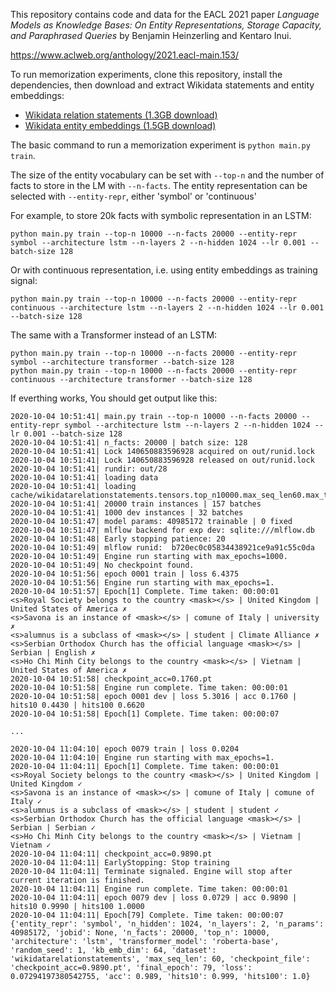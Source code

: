 This repository contains code and data for the EACL 2021 paper *Language Models as Knowledge Bases: On Entity Representations, Storage Capacity, and Paraphrased Queries*
by Benjamin Heinzerling and Kentaro Inui.

https://www.aclweb.org/anthology/2021.eacl-main.153/

To run memorization experiments, clone this repository, install the dependencies, then download and extract Wikidata statements and entity embeddings:

- [Wikidata relation statements (1.3GB download)](https://drive.google.com/file/d/1Ga3dCuxUuRt3JEGNHUCeHwVVeC9YFOGU/view?usp=sharing)
- [Wikidata entity embeddings (1.5GB download)](https://drive.google.com/file/d/1-BC9eoYxgyp2B1TqU_puscbXDVLNqoAc/view?usp=sharing)

The basic command to run a memorization experiment is `python main.py train`.

The size of the entity vocabulary can be set with `--top-n` and the number of facts to store in the LM with `--n-facts`.
The entity representation can be selected with `--entity-repr`, either 'symbol' or 'continuous' 

For example, to store 20k facts with symbolic representation in an LSTM:
```
python main.py train --top-n 10000 --n-facts 20000 --entity-repr symbol --architecture lstm --n-layers 2 --n-hidden 1024 --lr 0.001 --batch-size 128
```

Or with continuous representation, i.e. using entity embeddings as training signal:
```
python main.py train --top-n 10000 --n-facts 20000 --entity-repr continuous --architecture lstm --n-layers 2 --n-hidden 1024 --lr 0.001 --batch-size 128
```

The same with a Transformer instead of an LSTM:
```
python main.py train --top-n 10000 --n-facts 20000 --entity-repr symbol --architecture transformer --batch-size 128
python main.py train --top-n 10000 --n-facts 20000 --entity-repr continuous --architecture transformer --batch-size 128
```

If everthing works, You should get output like this:
```
2020-10-04 10:51:41| main.py train --top-n 10000 --n-facts 20000 --entity-repr symbol --architecture lstm --n-layers 2 --n-hidden 1024 --lr 0.001 --batch-size 128
2020-10-04 10:51:41| n_facts: 20000 | batch size: 128
2020-10-04 10:51:41| Lock 140650883596928 acquired on out/runid.lock
2020-10-04 10:51:41| Lock 140650883596928 released on out/runid.lock
2020-10-04 10:51:41| rundir: out/28
2020-10-04 10:51:41| loading data
2020-10-04 10:51:41| loading cache/wikidatarelationstatements.tensors.top_n10000.max_seq_len60.max_train_inst20000.max_eval_inst1000.max_test_inst1000.pth
2020-10-04 10:51:41| 20000 train instances | 157 batches
2020-10-04 10:51:41| 1000 dev instances | 32 batches
2020-10-04 10:51:47| model params: 40985172 trainable | 0 fixed
2020-10-04 10:51:47| mlflow backend for exp dev: sqlite:///mlflow.db
2020-10-04 10:51:48| Early stopping patience: 20
2020-10-04 10:51:49| mlflow runid:  b720ec0c05834438921ce9a91c55c0da
2020-10-04 10:51:49| Engine run starting with max_epochs=1000.
2020-10-04 10:51:49| No checkpoint found.
2020-10-04 10:51:56| epoch 0001 train | loss 6.4375
2020-10-04 10:51:56| Engine run starting with max_epochs=1.
2020-10-04 10:51:57| Epoch[1] Complete. Time taken: 00:00:01
<s>Royal Society belongs to the country <mask></s> | United Kingdom | United States of America ✗
<s>Savona is an instance of <mask></s> | comune of Italy | university ✗
<s>alumnus is a subclass of <mask></s> | student | Climate Alliance ✗
<s>Serbian Orthodox Church has the official language <mask></s> | Serbian | English ✗
<s>Ho Chi Minh City belongs to the country <mask></s> | Vietnam | United States of America ✗
2020-10-04 10:51:58| checkpoint_acc=0.1760.pt
2020-10-04 10:51:58| Engine run complete. Time taken: 00:00:01
2020-10-04 10:51:58| epoch 0001 dev | loss 5.3016 | acc 0.1760 | hits10 0.4430 | hits100 0.6620
2020-10-04 10:51:58| Epoch[1] Complete. Time taken: 00:00:07

...

2020-10-04 11:04:10| epoch 0079 train | loss 0.0204
2020-10-04 11:04:10| Engine run starting with max_epochs=1.
2020-10-04 11:04:11| Epoch[1] Complete. Time taken: 00:00:01
<s>Royal Society belongs to the country <mask></s> | United Kingdom | United Kingdom ✓
<s>Savona is an instance of <mask></s> | comune of Italy | comune of Italy ✓
<s>alumnus is a subclass of <mask></s> | student | student ✓
<s>Serbian Orthodox Church has the official language <mask></s> | Serbian | Serbian ✓
<s>Ho Chi Minh City belongs to the country <mask></s> | Vietnam | Vietnam ✓
2020-10-04 11:04:11| checkpoint_acc=0.9890.pt
2020-10-04 11:04:11| EarlyStopping: Stop training
2020-10-04 11:04:11| Terminate signaled. Engine will stop after current iteration is finished.
2020-10-04 11:04:11| Engine run complete. Time taken: 00:00:01
2020-10-04 11:04:11| epoch 0079 dev | loss 0.0729 | acc 0.9890 | hits10 0.9990 | hits100 1.0000
2020-10-04 11:04:11| Epoch[79] Complete. Time taken: 00:00:07
{'entity_repr': 'symbol', 'n_hidden': 1024, 'n_layers': 2, 'n_params': 40985172, 'jobid': None, 'n_facts': 20000, 'top_n': 10000, 'architecture': 'lstm', 'transformer_model': 'roberta-base', 'random_seed': 1, 'kb_emb_dim': 64, 'dataset': 'wikidatarelationstatements', 'max_seq_len': 60, 'checkpoint_file': 'checkpoint_acc=0.9890.pt', 'final_epoch': 79, 'loss': 0.07294197380542755, 'acc': 0.989, 'hits10': 0.999, 'hits100': 1.0}
```


